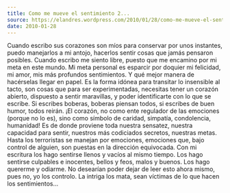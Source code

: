 ```yaml
---
title: Como me mueve el sentimiento 2...
source: https://elandres.wordpress.com/2010/01/28/como-me-mueve-el-sentimiento-2%e2%80%a6/
date: 2010-01-28
---
```


Cuando escribo sus corazones son míos para conservar por unos instantes, puedo manejarlos a mi antojo, hacerlos sentir cosas que jamás pensaron posibles. Cuando escribo me siento libre, puesto que me encamino por mi meta en este mundo. Mi meta personal es esparcir por doquier mi felicidad, mi amor, mis más profundos sentimientos. Y qué mejor manera de hacérselas llegar en papel. Es la forma idónea para transitar lo insensible al tacto, son cosas que para ser experimentadas, necesitas tener un corazón abierto, dispuesto a sentir maravillas, y poder identificarte con lo que se escribe. Si escribes boberas, boberas piensan todos, si escribes de buen humor, todos reirán. ¡El corazón, no como ente regulador de las emociones (porque no lo es), sino como símbolo de caridad, simpatía, condolencia, humanidad! Es de donde proviene toda nuestra sensatez, nuestra capacidad para sentir, nuestros más codiciados secretos, nuestras metas. Hasta los terroristas se manejan por emociones, emociones que, bajo control de alguien, son puestas en la dirección equivocada. Con mi escritura los hago sentirse llenos y vacíos al mismo tiempo. Los hago sentirse culpables e inocentes, bellos y feos, malos y buenos. Los hago quererme y odiarme. No desearían poder dejar de leer esto ahora mismo, pues no, yo los controlo. La intriga los mata, sean víctimas de lo que hacen los sentimientos…
